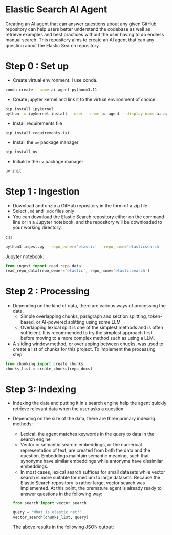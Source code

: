 # Elastic Search AI Agent
Creating an AI agent that can answer questions about any given GitHub repository can help users better understand the codebase as well as retrieve examples and best practices without the user having to do endless manual search. This repository aims to create an AI agent that can any question about the Elastic Search repository.


# Step 0 : Set up

- Create virtual environment. I use conda.

```bash
conda create --name ai-agent python=3.11
```

- Create jupyter kernel and link it to the virtual environment of choice.

```bash
pip install ipykernel
python -m ipykernel install --user --name ai-agent --display-name ai-agent
```

- Install requirements file

```bash
pip install requirements.txt
```

- Install the `uv` package manager

```bash
pip install uv
```

- Initialize the `uv` package manager
```bash
uv init
```

# Step 1 : Ingestion

- Download and unzip a GitHub repository in the form of a zip file
- Select `.md` and `.mdx` files only
- You can download the Elastic Search repository either on the command line or in a Jupyter notebook, and the repository will be downloaded to your working directory.

CLI: 

```bash
python3 ingest.py --repo_owner='elastic' --repo_name='elasticsearch'
```

Jupyter notebook:

```python
from ingest import read_repo_data
read_repo_data(repo_owner='elastic', repo_name='elasticsearch')
```

# Step 2 : Processing

- Depending on the kind of data, there are various ways of processing the data.
    - Simple overlapping chunks, paragraph and section splitting, token-based, or AI-powered splitting using some LLM
    - Overlapping lexical split is one of the simplest methods and is often sufficient. It is recommended to try the simplest approach first before moving to a more complex method such as using a LLM.
- A sliding window method, or overlapping between chucks, was used to create a list of chunks for this project. To implement the processing step:

```python
from chunking import create_chunks
chunks_list = create_chunks(repo_docs)
```

# Step 3: Indexing

- Indexing the data and putting it in a search engine help the agent quickly retrieve relevant data when the user asks a question.
- Depending on the size of the data, there are three primary indexing methods:
    - Lexical: the agent matches keywords in the query to data in the search engine
    - Vector or semantic search: embeddings, or the numerical representation of text, are created from both the data and the question. Embeddings maintain semantic meaning, such that synonyms have similar embeddings while antonyms have dissimilar embeddings.
    - In most cases, lexical search suffices for small datasets while vector search is more suitable for medium to large datasets. Because the Elastic Search repository is rather large, vector search was implemented. At this point, the premature agent is already ready to answer questions in the following way:
    
    ```python
    from search import vector_search
    
    query = 'What is elastic net?'
    vector_search(chunks_list, query)
    ```
    
    The above results in the following JSON output: